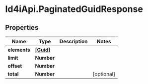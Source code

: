 # Id4iApi.PaginatedGuidResponse

## Properties
Name | Type | Description | Notes
------------ | ------------- | ------------- | -------------
**elements** | [**[Guid]**](Guid.md) |  | 
**limit** | **Number** |  | 
**offset** | **Number** |  | 
**total** | **Number** |  | [optional] 


